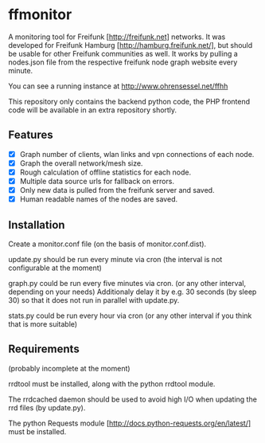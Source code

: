 ffmonitor
=========

A monitoring tool for Freifunk [http://freifunk.net] networks.
It was developed for Freifunk Hamburg [http://hamburg.freifunk.net/],
but should be usable for other Freifunk communities as well.
It works by pulling a nodes.json file from the respective freifunk
node graph website every minute.

You can see a running instance at http://www.ohrensessel.net/ffhh

This repository only contains the backend python code, the PHP
frontend code will be available in an extra repository shortly.

Features
--------
- [x] Graph number of clients, wlan links and vpn connections of each node.
- [x] Graph the overall network/mesh size.
- [x] Rough calculation of offline statistics for each node.
- [x] Multiple data source urls for fallback on errors.
- [x] Only new data is pulled from the freifunk server and saved.
- [x] Human readable names of the nodes are saved.

Installation
------------
Create a monitor.conf file (on the basis of monitor.conf.dist).

update.py should be run every minute via cron
(the interval is not configurable at the moment)

graph.py could be run every five minutes via cron.
(or any other interval, depending on your needs)
Additionaly delay it by e.g. 30 seconds (by sleep 30) so that it does not run
in parallel with update.py.

stats.py could be run every hour via cron
(or any other interval if you think that is more suitable)


Requirements
------------------------------------------------
(probably incomplete at the moment)

rrdtool must be installed, along with the python rrdtool module.

The rrdcached daemon should be used to avoid high I/O when updating the rrd files (by update.py).

The python Requests module [http://docs.python-requests.org/en/latest/] must be installed.
